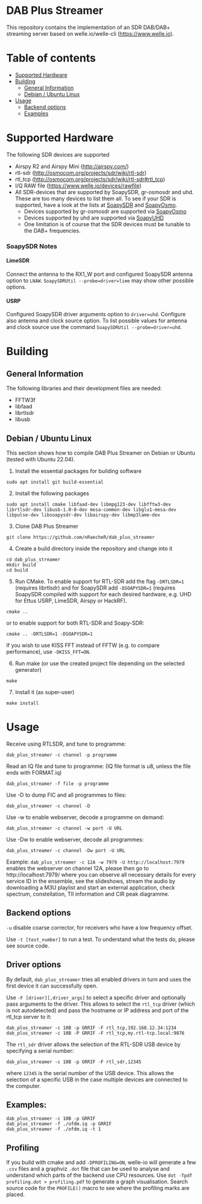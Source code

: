 DAB Plus Streamer
=====================

This repository contains the implementation of an SDR DAB/DAB+ streaming server based on welle.io/welle-cli (https://www.welle.io).

Table of contents
====

  * [Supported Hardware](#supported-hardware)
  * [Building](#building)
    * [General Information](#general-information)
    * [Debian / Ubuntu Linux](#debian--ubuntu-linux)
  * [Usage](#usage)
    * [Backend options](#backend-options)
    * [Examples](#examples)

Supported Hardware
====================
The following SDR devices are supported
* Airspy R2 and Airspy Mini (http://airspy.com/)
* rtl-sdr (http://osmocom.org/projects/sdr/wiki/rtl-sdr)
* rtl_tcp (http://osmocom.org/projects/sdr/wiki/rtl-sdr#rtl_tcp)
* I/Q RAW file (https://www.welle.io/devices/rawfile)
* All SDR-devices that are supported by SoapySDR, gr-osmosdr and uhd. These are too many devices to list them all. To see if your SDR is supported, have a look at the lists at [SoapySDR](https://github.com/pothosware/SoapySDR/wiki) and [SoapyOsmo](https://github.com/pothosware/SoapyOsmo/wiki).
    * Devices supported by gr-osmosdr are supported via [SoapyOsmo](https://github.com/pothosware/SoapyOsmo/wiki)
    * Devices supported by uhd are supported via [SoapyUHD](https://github.com/pothosware/SoapyUHD/wiki)
    * One limitation is of course that the SDR devices must be tunable to the DAB+ frequencies.

### SoapySDR Notes


#### LimeSDR

Connect the antenna to the RX1_W port and configured SoapySDR antenna option to `LNAW`. `SoapySDRUtil --probe=driver=lime` may show other possible options.

#### USRP

Configured SoapySDR driver arguments option to `driver=uhd`. Configure also antenna and clock source option. To list possible values for antenna and clock source use the command `SoapySDRUtil --probe=driver=uhd`.

Building
====================

General Information
---
The following libraries and their development files are needed:
* FFTW3f
* libfaad
* librtlsdr
* libusb

Debian / Ubuntu Linux
---
This section shows how to compile DAB Plus Streamer on Debian or Ubuntu (tested with Ubuntu 22.04).

1. Install the essential packages for building software

```
sudo apt install git build-essential
```

2. Install the following packages

```
sudo apt install cmake libfaad-dev libmpg123-dev libfftw3-dev librtlsdr-dev libusb-1.0-0-dev mesa-common-dev libglu1-mesa-dev libpulse-dev libsoapysdr-dev libairspy-dev libmp3lame-dev
```

3. Clone DAB Plus Streamer

```
git clone https://github.com/nRaecheR/dab_plus_streamer
```

4. Create a build directory inside the repository and change into it

```
cd dab_plus_streamer
mkdir build
cd build
```

5. Run CMake. To enable support for RTL-SDR add the flag `-DRTLSDR=1` (requires librtlsdr) and for SoapySDR add `-DSOAPYSDR=1` (requires SoapySDR compiled with support for each desired hardware, e.g. UHD for Ettus USRP, LimeSDR, Airspy or HackRF). 

```
cmake ..
```

  or to enable support for both RTL-SDR and Soapy-SDR:

```
cmake .. -DRTLSDR=1 -DSOAPYSDR=1
```

  If you wish to use KISS FFT instead of FFTW (e.g. to compare performance), use `-DKISS_FFT=ON`.

6. Run make (or use the created project file depending on the selected generator)

```
make
```

7. Install it (as super-user)

```
make install
```

Usage
====================

Receive using RTLSDR, and tune to programme:

    dab_plus_streamer -c channel -p programme

Read an IQ file and tune to programme: (IQ file format is u8, unless the file ends with FORMAT.iq)

    dab_plus_streamer -f file -p programme

Use -D to dump FIC and all programmes to files:
 
    dab_plus_streamer -c channel -D 

Use -w to enable webserver, decode a programme on demand:
    
    dab_plus_streamer -c channel -w port -U URL

Use -Dw to enable webserver, decode all programmes:
    
    dab_plus_streamer -c channel -Dw port -U URL
    
Example: `dab_plus_streamer -c 12A -w 7979 -U http://localhost:7979` enables the webserver on channel 12A, please then go to http://localhost:7979/ where you can observe all necessary details for every service ID in the ensemble, see the slideshows, stream the audio by downloading a M3U playlist and start an external application, check spectrum, constellation, TII information and CIR peak diagramme.

Backend options
---

`-u` disable coarse corrector, for receivers who have a low frequency offset.

Use `-t [test_number]` to run a test. To understand what the tests do, please see source code.

Driver options
---

By default, `dab_plus_streamer` tries all enabled drivers in turn and uses the first device it can successfully open.

Use `-F [driver][,driver_args]` to select a specific driver and optionally pass arguments to the driver.
This allows to select the `rtl_tcp` driver (which is not autodetected) and pass the hostname or IP address and port of the rtl_tcp server to it:

    dab_plus_streamer -c 10B -p GRRIF -F rtl_tcp,192.168.12.34:1234
    dab_plus_streamer -c 10B -P GRRIF -F rtl_tcp,my.rtl-tcp.local:9876

The `rtl_sdr` driver allows the selection of the RTL-SDR USB device by specifying a serial number:

    dab_plus_streamer -c 10B -p GRRIF -F rtl_sdr,12345
    
where `12345` is the serial number of the USB device. This allows the selection of a specific USB in the case multiple devices are connected to the computer.

Examples: 
---

    dab_plus_streamer -c 10B -p GRRIF
    dab_plus_streamer -f ./ofdm.iq -p GRRIF
    dab_plus_streamer -f ./ofdm.iq -t 1

Profiling
---
If you build with cmake and add `-DPROFILING=ON`, welle-io will generate a few `.csv` files and a graphviz `.dot` file that can be used
to analyse and understand which parts of the backend use CPU resources. Use `dot -Tpdf profiling.dot > profiling.pdf` to generate a graph
visualisation. Search source code for the `PROFILE()` macro to see where the profiling marks are placed.
